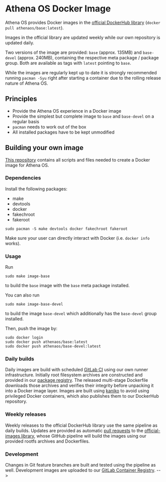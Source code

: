 # Athena OS Docker Image

<!-- [![pipeline status](https://gitlab.archlinux.org/archlinux/archlinux-docker/badges/master/pipeline.svg)](https://gitlab.archlinux.org/archlinux/archlinux-docker/-/commits/master) -->

Athena OS provides Docker images in the [official DockerHub library](https://hub.docker.com/u/athenaos) (`docker pull athenaos/base:latest`).

Images in the official library are updated weekly while our own repository is updated daily.

Two versions of the image are provided: `base` (approx. 135MB) and `base-devel` (approx. 240MB), containing the respective meta package / package group. Both are available as tags with `latest` pointing to `base`.<!-- Additionally, images are tagged with their date and build job number, f.e. `base-devel-20201118.0.9436`. -->

While the images are regularly kept up to date it is strongly recommended running `pacman -Syu` right after starting a container due to the rolling release nature of Athena OS.

## Principles
* Provide the Athena OS experience in a Docker image
* Provide the simplest but complete image to `base` and `base-devel` on a regular basis
* `pacman` needs to work out of the box
* All installed packages have to be kept unmodified

## Building your own image

[This repository](https://github.com/Athena-OS/athena-base-docker) contains all scripts and files needed to create a Docker image for Athena OS.

### Dependencies
Install the following packages:
* make
* devtools
* docker
* fakechroot
* fakeroot

```
sudo pacman -S make devtools docker fakechroot fakeroot
```

Make sure your user can directly interact with Docker (i.e. `docker info` works).

### Usage
Run
```
sudo make image-base
```
to build the `base` image with the `base` meta package installed.

You can also run
```
sudo make image-base-devel
```
to build the image `base-devel` which additionally has the `base-devel` group installed.

Then, push the image by:
```
sudo docker login
sudo docker push athenaos/base:latest
sudo docker push athenaos/base-devel:latest
```

### Daily builds

Daily images are build with scheduled [GitLab CI](https://gitlab.archlinux.org/archlinux/archlinux-docker/-/blob/master/.gitlab-ci.yml) using our own runner infrastructure. Initially root filesystem archives are constructed and provided in our [package registry](https://gitlab.archlinux.org/archlinux/archlinux-docker/-/packages). The released multi-stage Dockerfile downloads those archives and verifies their integrity before unpacking it into a Docker image layer. Images are built using [kaniko](https://github.com/GoogleContainerTools/kaniko) to avoid using privileged Docker containers, which also publishes them to our DockerHub repository.

### Weekly releases

Weekly releases to the official DockerHub library use the same pipeline as daily builds. Updates are provided as automatic [pull requests](https://github.com/docker-library/official-images/pulls?q=is%3Apr+archlinux+is%3Aclosed+author%3Aarchlinux-github) to the [official-images library](https://github.com/docker-library/official-images/blob/master/library/archlinux), whose GitHub pipeline will build the images using our provided rootfs archives and Dockerfiles.

### Development

Changes in Git feature branches are built and tested using the pipeline as well. Development images are uploaded to our [GitLab Container Registry](https://gitlab.archlinux.org/archlinux/archlinux-docker/container_registry). -->
